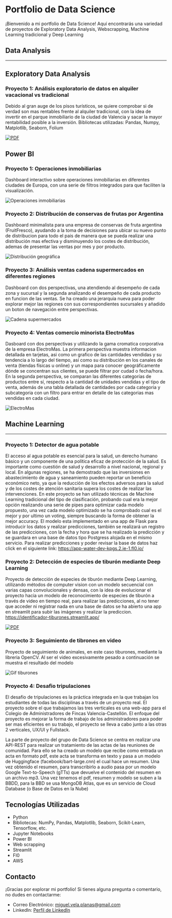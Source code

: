 
# Portfolio de Data Science

¡Bienvenido a mi portfolio de Data Science! Aquí encontrarás una variedad de proyectos de Exploratory Data Analysis, Webscrapping, Machine Learning tradicional y Deep Learning

## Data Analysis
----------------------------------------------------------------------------------------------------------------------------------------------------------------------------------

## Exploratory Data Analysis

### Proyecto 1: Análisis exploratorio de datos en alquiler vacacional vs tradicional

Debido al gran auge de los pisos turísticos, se quiere comprobar si de verdad son mas rentables frente al alquiler tradicional, con la idea de invertir en el parque inmobiliario de la ciudad de Valencia y sacar la mayor rentabilidad posible a la inversión. Bibliotecas utilizadas: Pandas, Numpy, Matplotlib, Seaborn, Folium

[![PDF]([URL_de_la_imagen](https://www.flaticon.es/icono-gratis/pdf_337946))](https://github.com/Mvepla/Portfolio/blob/main/Data%20Analysis/Exploratory_Data_Analysis/Alquiler_vacacional_vs_tradicional/EDA.pdf "Informe en PDF")

## Power BI

### Proyecto 1: Operaciones inmobiliarias

Dashboard interactivo sobre operaciones inmobiliarias en diferentes ciudades de Europa, con una serie de filtros integrados para que faciliten la visualización.

![Operaciones inmobiliarias](https://github.com/Mvepla/Portfolio/blob/main/Data%20Analysis/PowerBI/operaciones%20inmobiliarias.gif)

### Proyecto 2: Distribución de conservas de frutas por Argentina

Dashboard minimalista para una empresa de conservas de fruta argentina (FruitFresco), ayudando a la toma de decisiones para ubicar su nuevo punto de distribucion para todo el pais de manera que se pueda realizar una distribución mas efectiva y disminuyendo los costes de distribución, ademas de presentar las ventas por mes y por producto.

![Distribución geográfica](https://github.com/Mvepla/Portfolio/blob/main/Data%20Analysis/PowerBI/Distribucion%20de%20conservas%20de%20fruta%20FruitFresco.PNG)

### Proyecto 3: Análisis ventas cadena supermercados en diferentes regiones

Dashboard con dos perspectivas, una atendiendo al desempeño de cada zona y sucursal y la segunda analizando el desempeño de cada producto en funcion de las ventas. Se ha creado  una jerarquia nueva para poder explorar mejor las regiones con sus correspondientes sucursales y añadido un boton de navegación entre perspectivas.

![Cadena supermercados](https://github.com/Mvepla/Portfolio/blob/main/Data%20Analysis/PowerBI/productos%20y%20sucursales.gif)

### Proyecto 4: Ventas comercio minorista ElectroMas

Dasboard con dos perspectivas y utilizando la gama cromatica corporativa de la empresa ElectroMas. La primera perspectiva muestra informacion detallada en tarjetas, asi como un grafico de las cantidades vendidas y su tendencia a lo largo del tiempo, así como su distribución en los canales de venta (tiendas físicas u online) y un mapa para conocer geográficamente dónde se concentran sus clientes, se puede filtrar por cudad o fecha/hora. En la segunda perspectiva, se comparan las diferentes categorías de productos entre sí, respecto a la cantidad de unidades vendidas y el tipo de venta, además de una tabla detallada de cantidades por cada categoria y subcategoria con un filtro para entrar en detalle de las categorias mas vendidas en cada ciudad.

![ElectroMas](https://github.com/Mvepla/Portfolio/blob/main/Data%20Analysis/PowerBI/ElectroMas.gif)

## Machine Learning
----------------------------------------------------------------------------------------------------------------------------------------------------------------------------------

### Proyecto 1: Detector de agua potable

El acceso al agua potable es esencial para la salud, un derecho humano básico y un componente de una política eficaz de protección de la salud. Es importante como cuestión de salud y desarrollo a nivel nacional, regional y local. En algunas regiones, se ha demostrado que las inversiones en abastecimiento de agua y saneamiento pueden reportar un beneficio económico neto, ya que la reducción de los efectos adversos para la salud y de los costes de atención sanitaria supera los costes de realizar las intervenciones. En este proyecto se han utilizado técnicas de Machine Learning tradicional del tipo de clasificación, probando cual era la mejor opción realizando una serie de pipes para optimizar cada modelo propuesto, una vez cada modelo optimizado se ha comprobado cual es el mejor y por ultimo un voting, siempre buscando la forma de obtener la mejor accuracy. El modelo esta implementado en una app de Flask para introducir los datos y realizar predicciones, también se realizará un registro de las predicciones, con la fecha y hora que se ha realizado la predicción y se guardara en una base de datos tipo Postgress alojada en el mismo servicio. Para realizar predicciones y poder revisar la base de datos haz click en el siguiente link: https://app-water-dev-kpgs.2.ie-1.fl0.io/


### Proyecto 2: Detección de especies de tiburón mediante Deep Learning

Proyecto de detección de especies de tiburón mediante Deep Learning, utilizando métodos de computer vision con un modelo secuencial con varias capas convolucionales y densas, con la idea de evolucionar el proyecto hacia un modelo de reconocimiento de especies de tiburón a través de video en tiempo real, para realizar las predicciones, al no tener que acceder ni registrar nada en una base de datos se ha abierto una app en streamlit para subir las imágenes y realizar la prediccion. https://identificador-tiburones.streamlit.app/

[![PDF]([URL_de_la_imagen](https://www.flaticon.es/icono-gratis/pdf_337946))](https://github.com/Mvepla/Portfolio/blob/main/Machine_Learning/Identificador_tiburones_Deep_Learning/ML_ppt.pdf)


### Proyecto 3: Seguimiento de tibrones en video

Proyecto de seguimiento de animales, en este caso tiburones, mediante la libreria OpenCV. Al ser el video excesivamente pesado a continuación se muestra el resultado del modelo

![Gif tiburones](https://github.com/Mvepla/Portfolio/blob/main/Machine_Learning/Seguimiento%20tiburones%20en%20video/demo.gif)

### Proyecto 4: Desafio tripulaciones

El desafio de tripulaciones es la práctica integrada en la que trabajan los estudiantes de todas las disciplinas a través de un proyecto real. El proyecto sobre el que trabajamos las tres verticales es una web-app para el Colegio de Administradores de Fincas Valencia-Castellón. El enfoque del proyecto es mejorar la forma de trabajo de los administradores para poder ser mas eficientes en su trabajo, el proyecto se lleva a cabo junto a las otras 2 verticales, UX/UI y Fullstack. 

La parte de proyecto del grupo de Data Science se centra en realizar una API-REST para realizar un tratamiento de las actas de las reuniones de comunidad. Para ello se ha creado un modelo que recibe como entrada un acta en formato pdf, este acta se transforma en texto y pasa a un modelo de Huggingface (facebook/bart-large.cnn) el cual hace un resumen. Una vez obtenido el resumen, para transcribirlo a audio pasa por un modelo Google Text-to-Speech (gTTs) que devuelve el contenido del resumen en un archivo mp3. Una vez tenemos el pdf, resumen y modelo se suben a la BBDD, para la BBD se usa MongoDB Atlas, que es un servicio de Cloud Database (o Base de Datos en la Nube)


## Tecnologías Utilizadas

- Python
- Bibliotecas: NumPy, Pandas, Matplotlib, Seaborn, Scikit-Learn, Tensorflow,  etc.
- Jupyter Notebooks
- Power BI
- Web scrapping
- Streamlit
- Fl0
- AWS

## Contacto

¡Gracias por explorar mi portfolio! Si tienes alguna pregunta o comentario, no dudes en contactarme:

- Correo Electrónico: miguel.vela.planas@gmail.com
- LinkedIn: [Perfil de LinkedIn](https://www.linkedin.com/in/miguel-vela/)